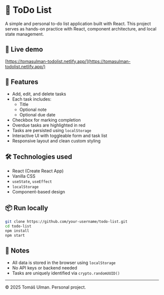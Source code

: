 # 📝 ToDo List

A simple and personal to-do list application built with React. This project serves as hands-on practice with React, component architecture, and local state management.

## 🚀 Live demo
[https://tomasulman-todolist.netlify.app/](https://tomasulman-todolist.netlify.app/)

## 🧩 Features
- Add, edit, and delete tasks
- Each task includes:
  - Title
  - Optional note
  - Optional due date
- Checkbox for marking completion
- Overdue tasks are highlighted in red
- Tasks are persisted using `localStorage`
- Interactive UI with toggleable form and task list
- Responsive layout and clean custom styling

## 🛠 Technologies used
- React (Create React App)
- Vanilla CSS
- `useState`, `useEffect`
- `localStorage`
- Component-based design

## 📦 Run locally

```bash
git clone https://github.com/your-username/todo-list.git
cd todo-list
npm install
npm start
```

## 📄 Notes
- All data is stored in the browser using `localStorage`
- No API keys or backend needed
- Tasks are uniquely identified via `crypto.randomUUID()`

---

© 2025 Tomáš Ulman. Personal project.

